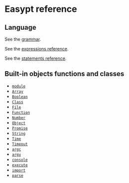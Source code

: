 # Easypt reference

## Language

See the [grammar](grammar.md).

See the [expressions reference](expressions.md).

See the [statements reference](statements.md).

## Built-in objects functions and classes

- [`module`](module.md)
- [`Array`](Array.md)
- [`Boolean`](Boolean.md)
- [`Class`](Class.md)
- [`File`](File.md)
- [`Function`](Function.md)
- [`Number`](Number.md)
- [`Object`](Object.md)
- [`Promise`](Promise.md)
- [`String`](String.md)
- [`Time`](Time.md)
- [`Timeout`](Timeout.md)
- [`argc`](argc.md)
- [`argv`](argv.md)
- [`console`](console.md)
- [`execute`](execute.md)
- [`import`](import.md)
- [`parse`](parse.md)


